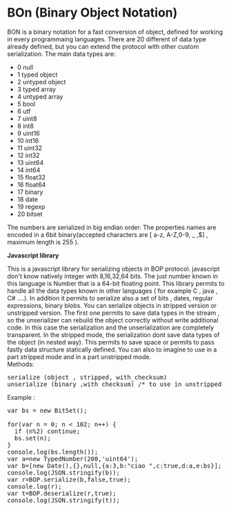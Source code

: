 # BOn (Binary Object Notation)

BON is a binary notation for a fast conversion of object, defined for working in every programmaing languages.
There are 20 different of data type already defined, but you can extend the protocol with other custom serialization. 
The main data types are:

 * 0 null
 * 1 typed object
 * 2 untyped object
 * 3 typed array
 * 4 untyped array
 * 5 bool
 * 6 utf
 * 7 uint8 
 * 8 int8
 * 9 uint16
 * 10 int16
 * 11 uint32
 * 12 int32
 * 13 uint64
 * 14 int64
 * 15 float32
 * 16 float64
 * 17 binary
 * 18 date
 * 19 regexp
 * 20 bitset
 
The numbers are serialized in big endian order. The properties names are encoded in a 6bit binary(accepted characters are [ a-z, A-Z,0-9, _ ,$] , maximum length is 255 ).

<b>Javascript library</b> 

This is a javascript library for serializing objects in BOP protocol.
javascript don't know natively integer with 8,16,32,64 bits. The just number known in this language is Number that is a 64-bit floating point. 
This library permits to handle all the data types known  in other languages ( for example C , java , C# ....). 
In addition it permits to serialize also a set of bits , dates, regular expressions, binary blobs. 
You can serialize objects in stripped version or unstripped version.
The first one permits to save data types in the stream , so the unserializer can rebuild the object correctly without write additional code. In this case the serialization and the unserialization are completely transparent. 
In the stripped mode, the serialization dont save data types of the object (in nested way). This permits to save space or permits to pass fastly data structure statically defined. 
You can also to imagine to use in a part stripped mode and in a part unstripped mode.  
Methods:
<pre>
serialize (object , stripped, with_checksum)
unserialize (binary ,with_checksum) /* to use in unstripped mode. */
</pre>

Example :  

<pre>
var bs = new BitSet();

for(var n = 0; n < 102; n++) {
  if (n%2) continue;
  bs.set(n);
}
console.log(bs.length());
var a=new TypedNumber(200,'uint64');
var b=[new Date(),{},null,{a:3,b:"ciao ",c:true,d:a,e:bs}];
console.log(JSON.stringify(b));
var r=BOP.serialize(b,false,true);
console.log(r);
var t=BOP.deserialize(r,true);
console.log(JSON.stringify(t));
</pre>



